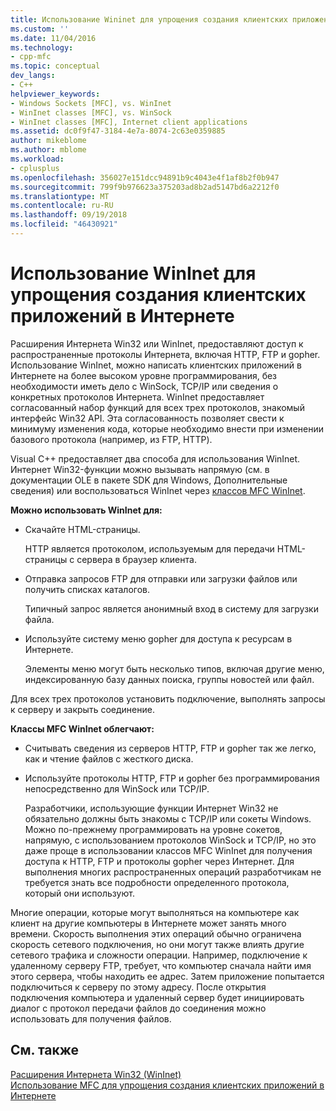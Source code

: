 ```yaml
---
title: Использование Wininet для упрощения создания клиентских приложений в Интернете | Документация Майкрософт
ms.custom: ''
ms.date: 11/04/2016
ms.technology:
- cpp-mfc
ms.topic: conceptual
dev_langs:
- C++
helpviewer_keywords:
- Windows Sockets [MFC], vs. WinInet
- WinInet classes [MFC], vs. WinSock
- WinInet classes [MFC], Internet client applications
ms.assetid: dc0f9f47-3184-4e7a-8074-2c63e0359885
author: mikeblome
ms.author: mblome
ms.workload:
- cplusplus
ms.openlocfilehash: 356027e151dcc94891b9c4043e4f1af8b2f0b947
ms.sourcegitcommit: 799f9b976623a375203ad8b2ad5147bd6a2212f0
ms.translationtype: MT
ms.contentlocale: ru-RU
ms.lasthandoff: 09/19/2018
ms.locfileid: "46430921"
---
```

# <a name="how-wininet-makes-it-easier-to-create-internet-client-applications"></a>Использование WinInet для упрощения создания клиентских приложений в Интернете

Расширения Интернета Win32 или WinInet, предоставляют доступ к распространенные протоколы Интернета, включая HTTP, FTP и gopher. Использование WinInet, можно написать клиентских приложений в Интернете на более высоком уровне программирования, без необходимости иметь дело с WinSock, TCP/IP или сведения о конкретных протоколов Интернета. WinInet предоставляет согласованный набор функций для всех трех протоколов, знакомый интерфейс Win32 API. Эта согласованность позволяет свести к минимуму изменения кода, которые необходимо внести при изменении базового протокола (например, из FTP, HTTP).

Visual C++ предоставляет два способа для использования WinInet. Интернет Win32-функции можно вызывать напрямую (см. в документации OLE в пакете SDK для Windows, Дополнительные сведения) или воспользоваться WinInet через [классов MFC WinInet](../mfc/mfc-classes-for-creating-internet-client-applications.md).

**Можно использовать WinInet для:**

- Скачайте HTML-страницы.

     HTTP является протоколом, используемым для передачи HTML-страницы с сервера в браузер клиента.

- Отправка запросов FTP для отправки или загрузки файлов или получить списках каталогов.

     Типичный запрос является анонимный вход в систему для загрузки файла.

- Используйте систему меню gopher для доступа к ресурсам в Интернете.

     Элементы меню могут быть несколько типов, включая другие меню, индексированную базу данных поиска, группы новостей или файл.

Для всех трех протоколов установить подключение, выполнять запросы к серверу и закрыть соединение.

**Классы MFC WinInet облегчают:**

- Считывать сведения из серверов HTTP, FTP и gopher так же легко, как и чтение файлов с жесткого диска.

- Используйте протоколы HTTP, FTP и gopher без программирования непосредственно для WinSock или TCP/IP.

     Разработчики, использующие функции Интернет Win32 не обязательно должны быть знакомы с TCP/IP или сокеты Windows. Можно по-прежнему программировать на уровне сокетов, напрямую, с использованием протоколов WinSock и TCP/IP, но это даже проще в использовании классов MFC WinInet для получения доступа к HTTP, FTP и протоколы gopher через Интернет. Для выполнения многих распространенных операций разработчикам не требуется знать все подробности определенного протокола, который они используют.

Многие операции, которые могут выполняться на компьютере как клиент на другие компьютеры в Интернете может занять много времени. Скорость выполнения этих операций обычно ограничена скорость сетевого подключения, но они могут также влиять другие сетевого трафика и сложности операции. Например, подключение к удаленному серверу FTP, требует, что компьютер сначала найти имя этого сервера, чтобы находить ее адрес. Затем приложение попытается подключиться к серверу по этому адресу. После открытия подключения компьютера и удаленный сервер будет инициировать диалог с протокол передачи файлов до соединения можно использовать для получения файлов.

## <a name="see-also"></a>См. также

[Расширения Интернета Win32 (WinInet)](../mfc/win32-internet-extensions-wininet.md)<br/>
[Использование MFC для упрощения создания клиентских приложений в Интернете](../mfc/how-mfc-makes-it-easier-to-create-internet-client-applications.md)

